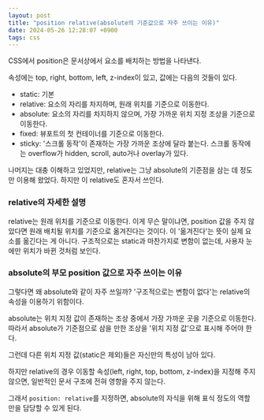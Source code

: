 ```yaml
---
layout: post
title: "position relative(absolute의 기준값으로 자주 쓰이는 이유)"
date: 2024-05-26 12:28:07 +0900
tags: css
---
```


CSS에서 position은 문서상에서 요소를 배치하는 방법을 나타낸다.

속성에는 top, right, bottom, left, z-index이 있고, 값에는 다음의 것들이 있다.

- static: 기본
- relative: 요소의 자리를 차지하며, 원래 위치를 기준으로 이동한다.
- absolute: 요소의 자리를 차지하지 않으며, 가장 가까운 위치 지정 조상을 기준으로 이동한다.
- fixed: 뷰포트의 첫 컨테이너를 기준으로 이동한다.
- sticky: '스크롤 동작'이 존재하는 가장 가까운 조상에 달라 붙는다. 스크롤 동작에는 overflow가 hidden, scroll, auto거나 overlay가 있다.

나머지는 대충 이해하고 있었지만, relative는 그냥 absolute의 기준점을 삼는 데 정도만 이용해 왔었다. 하지만 이 relative도 혼자서 쓰인다.

### relative의 자세한 설명

relative는 원래 위치를 기준으로 이동한다. 이게 무슨 말이냐면, position 값을 주지 않았다면 원래 배치될 위치를 기준으로 옮겨진다는 것이다. 이 '옮겨진다'는 뜻이 실제 요소를 옮긴다는 게 아니다.
구조적으로는 static과 마찬가지로 변함이 없는데, 사용자 눈에만 위치가 바뀐 것처럼 보인다.

### absolute의 부모 position 값으로 자주 쓰이는 이유

그렇다면 왜 absolute와 같이 자주 쓰일까? '구조적으로는 변함이 없다'는 relative의 속성을 이용하기 위함이다.

absolute는 위치 지정 값이 존재하는 조상 중에서 가장 가까운 곳을 기준으로 이동한다. 따라서 absolute가 기준점으로 삼을 만한 조상을 '위치 지정 값'으로 표시해 주어야 한다.

그런데 다른 위치 지정 값(static은 제외)들은 자신만의 특성이 남아 있다.

하지만 relative의 경우 이동할 속성(left, right, top, bottom, z-index)을 지정해 주지 않으면, 일반적인 문서 구조에 전혀 영향을 주지 않는다.

그래서 `position: relative`를 지정하면, absolute의 자식을 위해 표식 정도의 역할만을 담당할 수 있게 된다.
